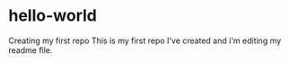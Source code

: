 # hello-world
Creating my first repo 
This is my first repo I've created and i'm editing my readme file. 
